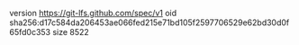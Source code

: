 version https://git-lfs.github.com/spec/v1
oid sha256:d17c584da206453ae066fed215e71bd105f2597706529e62bd30d0f65fd0c353
size 8522

